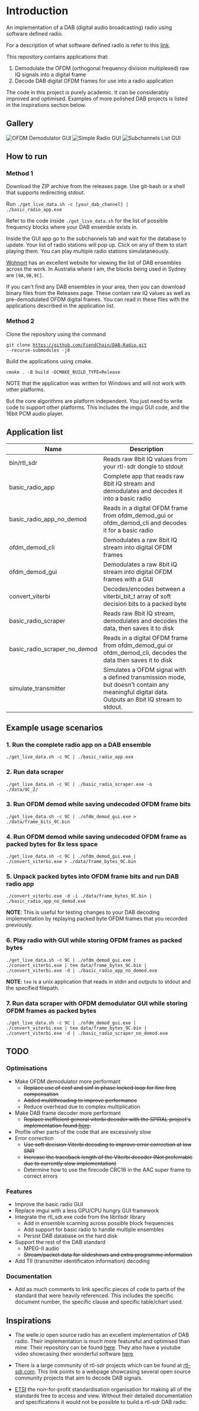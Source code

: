 # Introduction
An implementation of a DAB (digital audio broadcasting) radio using software defined radio. 

For a description of what software defined radio is refer to this [link](https://www.rtl-sdr.com/about-rtl-sdr/). 

This repository contains applications that:
1. Demodulate the OFDM (orthogonal frequency division multiplexed) raw IQ signals into a digital frame
2. Decode DAB digital OFDM frames for use into a radio application

The code in this project is purely academic. It can be considerably improved and optimised. Examples of more polished DAB projects is listed in the inspirations section below.

## Gallery
![OFDM Demodulator GUI](docs/gallery/ofdm_demodulator_gui.png)
![Simple Radio GUI](docs/gallery/simple_radio_gui.png)
![Subchannels List GUI](docs/gallery/subchannels_list_gui.png)

## How to run
### Method 1
Download the ZIP archive from the releases page. 
Use git-bash or a shell that supports redirecting stdout. 

Run <code>./get_live_data.sh -c [your_dab_channel] | ./basic_radio_app.exe</code>

Refer to the code inside <code>./get_live_data.sh</code> for the list of possible frequency blocks where your DAB ensemble exists in.

Inside the GUI app go to the subchannels tab and wait for the database to update. Your list of radio stations will pop up. Click on any of them to start playing them. You can play multiple radio stations simulataneously.

[Wohnort](http://www.wohnort.org/dab/australia.html) has an excellent website for viewing the list of DAB ensembles across the work. In Australia where I am, the blocks being used in Sydney are <code>[9A,9B,9C]</code>.

If you can't find any DAB ensembles in your area, then you can download binary files from the Releases page. These contain raw IQ values as well as pre-demodulated OFDM digital frames. You can read in these files with the applications described in the application list.

### Method 2
Clone the repository using the command

<code>git clone https://github.com/FiendChain/DAB-Radio.git --recurse-submodules -j8</code>

Build the applications using cmake. 

<code>cmake . -B build -DCMAKE_BUILD_TYPE=Release</code>

NOTE that the application was written for Windows and will not work with other platforms.

But the core algorithms are platform independent. You just need to write code to support other platforms. This includes the imgui GUI code, and the 16bit PCM audio player.

## Application list
| Name | Description |
| --- | --- |
| bin/rtl_sdr | Reads raw 8bit IQ values from your rtl-sdr dongle to stdout |
| basic_radio_app | Complete app that reads raw 8bit IQ stream and demodulates and decodes it into a basic radio |
| basic_radio_app_no_demod | Reads in a digital OFDM frame from ofdm_demod_gui or ofdm_demod_cli and decodes it for a basic radio |
| ofdm_demod_cli | Demodulates a raw 8bit IQ stream into digital OFDM frames |
| ofdm_demod_gui | Demodulates a raw 8bit IQ stream into digital OFDM frames with a GUI |
| convert_viterbi | Decodes/encodes between a viterbi_bit_t array of soft decision bits to a packed byte |
| basic_radio_scraper | Reads raw 8bit IQ stream, demodulates and decodes the data, then saves it to disk |
| basic_radio_scraper_no_demod | Reads in a digital OFDM frame from ofdm_demod_gui or ofdm_demod_cli, decodes the data then saves it to disk |
| simulate_transmitter | Simulates a OFDM signal with a defined transmission mode, but doesn't contain any meaningful digital data. Outputs an 8bit IQ stream to stdout. |

## Example usage scenarios
### 1. Run the complete radio app on a DAB ensemble

<code>./get_live_data.sh -c 9C | ./basic_radio_app.exe</code>

### 2. Run data scraper

<code>./get_live_data.sh -c 9C | ./basic_radio_scraper.exe -o ./data/9C_2/</code>

### 3. Run OFDM demod while saving undecoded OFDM frame bits

<code>./get_live_data.sh -c 9C | ./ofdm_demod_gui.exe > ./data/frame_bits_9C.bin</code>

### 4. Run OFDM demod while saving undecoded OFDM frame as packed bytes for 8x less space

<code>./get_live_data.sh -c 9C | ./ofdm_demod_gui.exe | ./convert_viterbi.exe > ./data/frame_bytes_9C.bin</code>

### 5. Unpack packed bytes into OFDM frame bits and run DAB radio app

<code>./convert_viterbi.exe -d -i ./data/frame_bytes_9C.bin | ./basic_radio_app_no_demod.exe</code>

**NOTE**: This is useful for testing changes to your DAB decoding implementation by replaying packed byte OFDM frames that you recorded previously. 

### 6. Play radio with GUI while storing OFDM frames as packed bytes

<code>./get_live_data.sh -c 9C | ./ofdm_demod_gui.exe | ./convert_viterbi.exe | tee data/frame_bytes_9C.bin | ./convert_viterbi.exe -d | ./basic_radio_app_no_demod.exe</code>

**NOTE**: <code>tee</code> is a unix application that reads in stdin and outputs to stdout and the specified filepath.

### 7. Run data scraper with OFDM demodulator GUI while storing OFDM frames as packed bytes

<code>./get_live_data.sh -c 9C | ./ofdm_demod_gui.exe | ./convert_viterbi.exe | tee data/frame_bytes_9C.bin | ./convert_viterbi.exe -d | ./basic_radio_scraper_no_demod.exe</code>

## TODO
### Optimisations
- Make OFDM demodulator more performant
    - ~~Replace use of cosf and sinf in phase locked loop for fine freq compensation~~
    - ~~Added multithreading to improve performance~~
    - Reduce overhead due to complex multiplication
- Make DAB frame decoder more performant
    - ~~Replace inefficient general viterbi decoder with the SPIRAL project's implementation found [here](https://www.spiral.net/software/viterbi.html).~~
- Profile other parts of the code that are excessively slow
- Error correction
    - ~~Use soft decision Viterbi decoding to improve error correction at low SNR~~
    - ~~Increase the traceback length of the Viterbi decoder (Not preferrable due to currently slow implementation)~~
    - Determine how to use the firecode CRC16 in the AAC super frame to correct errors

### Features
- Improve the basic radio GUI
- Replace imgui with a less GPU/CPU hungry GUI framework
- Integrate the rtl_sdr.exe code from the librtlsdr library 
    - Add in ensemble scanning across possible block frequencies
    - Add support for basic radio to handle multiple ensembles
    - Persist DAB database on the hard disk
- Support the rest of the DAB standard
    - MPEG-II audio
    - ~~Stream/packet data for slideshows and extra programme information~~
- Add TII (transmitter identificaton information) decoding

### Documentation
- Add as much comments to link specific pieces of code to parts of the standard that were heavily referenced. This includes the specific document number, the specific clause and specific table/chart used.

## Inspirations
- The welle.io open source radio has an excellent implementation of DAB radio. Their implementation is much more featureful and optimised than mine. Their repository can be found [here](https://github.com/albrechtl/welle.io). They also have a youtube video showcasing their wonderful software [here](https://www.youtube.com/watch?v=IJcgdmud-AI). 

- There is a large community of rtl-sdr projects which can be found at [rtl-sdr.com](https://www.rtl-sdr.com/tag/dab/). This link points to a webpage showcasing several open source community projects that aim to decode DAB signals.

- [ETSI](https://www.etsi.org/standards) the non-for-profit standardisation organisation for making all of the standards free to access and view. Without their detailed documentation and specifications it would not be possible to build a rtl-sdr DAB radio.
